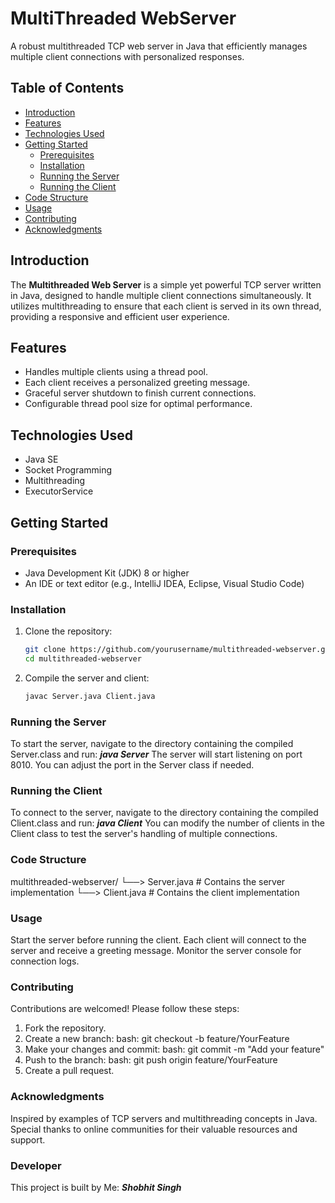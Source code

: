 # MultiThreaded WebServer
A robust multithreaded TCP web server in Java that efficiently manages multiple client connections with personalized responses.

## Table of Contents
- [Introduction](#introduction)
- [Features](#features)
- [Technologies Used](#technologies-used)
- [Getting Started](#getting-started)
  - [Prerequisites](#prerequisites)
  - [Installation](#installation)
  - [Running the Server](#running-the-server)
  - [Running the Client](#running-the-client)
- [Code Structure](#code-structure)
- [Usage](#usage)
- [Contributing](#contributing)
- [Acknowledgments](#acknowledgments)

## Introduction
The **Multithreaded Web Server** is a simple yet powerful TCP server written in Java, designed to handle multiple client connections simultaneously. It utilizes multithreading to ensure that each client is served in its own thread, providing a responsive and efficient user experience.

## Features
- Handles multiple clients using a thread pool.
- Each client receives a personalized greeting message.
- Graceful server shutdown to finish current connections.
- Configurable thread pool size for optimal performance.

## Technologies Used
- Java SE
- Socket Programming
- Multithreading
- ExecutorService

## Getting Started

### Prerequisites
- Java Development Kit (JDK) 8 or higher
- An IDE or text editor (e.g., IntelliJ IDEA, Eclipse, Visual Studio Code)

### Installation
1. Clone the repository:
   ```bash
   git clone https://github.com/yourusername/multithreaded-webserver.git
   cd multithreaded-webserver
2. Compile the server and client:
   ```bash
   javac Server.java Client.java
   
### Running the Server
To start the server, navigate to the directory containing the compiled Server.class and run: ***java Server***
The server will start listening on port 8010. You can adjust the port in the Server class if needed.

### Running the Client
To connect to the server, navigate to the directory containing the compiled Client.class and run: ***java Client***
You can modify the number of clients in the Client class to test the server's handling of multiple connections.

### Code Structure
multithreaded-webserver/
└──> Server.java        # Contains the server implementation
└──> Client.java        # Contains the client implementation

### Usage
Start the server before running the client.
Each client will connect to the server and receive a greeting message.
Monitor the server console for connection logs.

### Contributing
Contributions are welcomed! Please follow these steps:

1. Fork the repository.
2. Create a new branch:
   bash: git checkout -b feature/YourFeature
3. Make your changes and commit:
   bash: git commit -m "Add your feature"
4. Push to the branch:
   bash: git push origin feature/YourFeature
5. Create a pull request.

### Acknowledgments
Inspired by examples of TCP servers and multithreading concepts in Java.
Special thanks to online communities for their valuable resources and support.

### Developer
This project is built by Me: ***Shobhit Singh***
